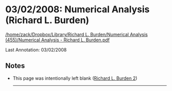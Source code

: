 # 03/02/2008: Numerical Analysis (Richard L. Burden)

<a href='file:////home/zack/Dropbox/Library/Richard L. Burden/Numerical Analysis (455)/Numerical Analysis - Richard L. Burden.pdf' target='_blank'>/home/zack/Dropbox/Library/Richard L. Burden/Numerical Analysis (455)/Numerical Analysis - Richard L. Burden.pdf</a>

Last Annotation: 03/02/2008

## Notes

- This page was intentionally left blank (<a href="file:////home/zack/Dropbox/Library/Richard L. Burden/Numerical Analysis (455)/Numerical Analysis - Richard L. Burden.pdf#page=2" target="_blank">Richard L. Burden 2</a>)<hr>

